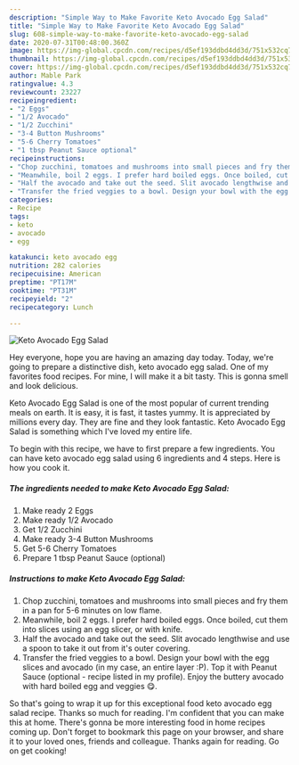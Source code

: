 ```yaml
---
description: "Simple Way to Make Favorite Keto Avocado Egg Salad"
title: "Simple Way to Make Favorite Keto Avocado Egg Salad"
slug: 608-simple-way-to-make-favorite-keto-avocado-egg-salad
date: 2020-07-31T00:48:00.360Z
image: https://img-global.cpcdn.com/recipes/d5ef193ddbd4dd3d/751x532cq70/keto-avocado-egg-salad-recipe-main-photo.jpg
thumbnail: https://img-global.cpcdn.com/recipes/d5ef193ddbd4dd3d/751x532cq70/keto-avocado-egg-salad-recipe-main-photo.jpg
cover: https://img-global.cpcdn.com/recipes/d5ef193ddbd4dd3d/751x532cq70/keto-avocado-egg-salad-recipe-main-photo.jpg
author: Mable Park
ratingvalue: 4.3
reviewcount: 23227
recipeingredient:
- "2 Eggs"
- "1/2 Avocado"
- "1/2 Zucchini"
- "3-4 Button Mushrooms"
- "5-6 Cherry Tomatoes"
- "1 tbsp Peanut Sauce optional"
recipeinstructions:
- "Chop zucchini, tomatoes and mushrooms into small pieces and fry them in a pan for 5-6 minutes on low flame."
- "Meanwhile, boil 2 eggs. I prefer hard boiled eggs. Once boiled, cut them into slices using an egg slicer, or with knife."
- "Half the avocado and take out the seed. Slit avocado lengthwise and use a spoon to take it out from it&#39;s outer covering."
- "Transfer the fried veggies to a bowl. Design your bowl with the egg slices and avocado (in my case, an entire layer :P). Top it with Peanut Sauce (optional - recipe listed in my profile). Enjoy the buttery avocado with hard boiled egg and veggies 😋."
categories:
- Recipe
tags:
- keto
- avocado
- egg

katakunci: keto avocado egg 
nutrition: 282 calories
recipecuisine: American
preptime: "PT17M"
cooktime: "PT31M"
recipeyield: "2"
recipecategory: Lunch

---
```



![Keto Avocado Egg Salad](https://img-global.cpcdn.com/recipes/d5ef193ddbd4dd3d/751x532cq70/keto-avocado-egg-salad-recipe-main-photo.jpg)

Hey everyone, hope you are having an amazing day today. Today, we're going to prepare a distinctive dish, keto avocado egg salad. One of my favorites food recipes. For mine, I will make it a bit tasty. This is gonna smell and look delicious.

Keto Avocado Egg Salad is one of the most popular of current trending meals on earth. It is easy, it is fast, it tastes yummy. It is appreciated by millions every day. They are fine and they look fantastic. Keto Avocado Egg Salad is something which I've loved my entire life.




To begin with this recipe, we have to first prepare a few ingredients. You can have keto avocado egg salad using 6 ingredients and 4 steps. Here is how you cook it.

<!--inarticleads1-->

##### The ingredients needed to make Keto Avocado Egg Salad:

1. Make ready 2 Eggs
1. Make ready 1/2 Avocado
1. Get 1/2 Zucchini
1. Make ready 3-4 Button Mushrooms
1. Get 5-6 Cherry Tomatoes
1. Prepare 1 tbsp Peanut Sauce (optional)




<!--inarticleads2-->

##### Instructions to make Keto Avocado Egg Salad:

1. Chop zucchini, tomatoes and mushrooms into small pieces and fry them in a pan for 5-6 minutes on low flame.
1. Meanwhile, boil 2 eggs. I prefer hard boiled eggs. Once boiled, cut them into slices using an egg slicer, or with knife.
1. Half the avocado and take out the seed. Slit avocado lengthwise and use a spoon to take it out from it&#39;s outer covering.
1. Transfer the fried veggies to a bowl. Design your bowl with the egg slices and avocado (in my case, an entire layer :P). Top it with Peanut Sauce (optional - recipe listed in my profile). Enjoy the buttery avocado with hard boiled egg and veggies 😋.




So that's going to wrap it up for this exceptional food keto avocado egg salad recipe. Thanks so much for reading. I'm confident that you can make this at home. There's gonna be more interesting food in home recipes coming up. Don't forget to bookmark this page on your browser, and share it to your loved ones, friends and colleague. Thanks again for reading. Go on get cooking!
